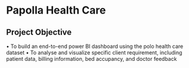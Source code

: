 # Papolla Health Care

## Project Objective
   • To build an end-to-end power BI dashboard using the polo health care dataset
   • To analyse and visualize specific client requirement, including patient data, billing information, bed accupancy, and doctor feedback 
